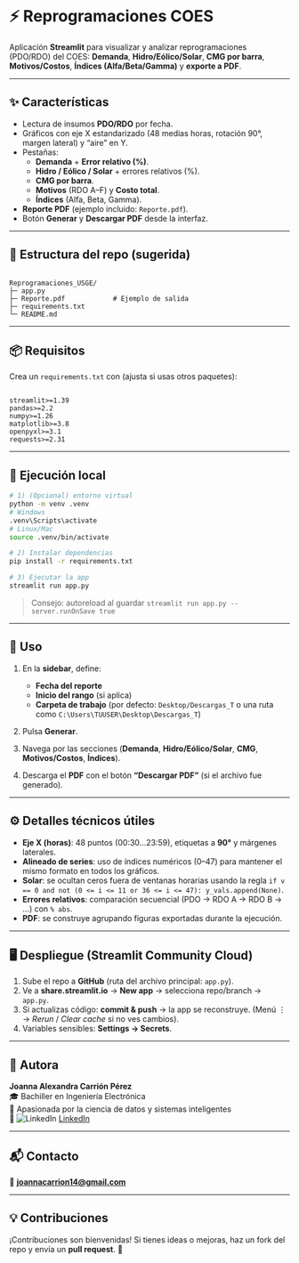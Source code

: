 
# ⚡ Reprogramaciones COES

Aplicación **Streamlit** para visualizar y analizar reprogramaciones (PDO/RDO) del COES: **Demanda**, **Hidro/Eólico/Solar**, **CMG por barra**, **Motivos/Costos**, **Índices (Alfa/Beta/Gamma)** y **exporte a PDF**.

---

## ✨ Características
- Lectura de insumos **PDO/RDO** por fecha.
- Gráficos con eje X estandarizado (48 medias horas, rotación 90°, margen lateral) y “aire” en Y.
- Pestañas:
  - **Demanda** + **Error relativo (%)**.
  - **Hidro / Eólico / Solar** + errores relativos (%).
  - **CMG por barra**.
  - **Motivos** (RDO A–F) y **Costo total**.
  - **Índices** (Alfa, Beta, Gamma).
- **Reporte PDF** (ejemplo incluido: `Reporte.pdf`).
- Botón **Generar** y **Descargar PDF** desde la interfaz.

---

## 🧱 Estructura del repo (sugerida)
```

Reprogramaciones_USGE/
├─ app.py
├─ Reporte.pdf            # Ejemplo de salida
├─ requirements.txt
└─ README.md

```

---

## 📦 Requisitos
Crea un `requirements.txt` con (ajusta si usas otros paquetes):
```

streamlit>=1.39
pandas>=2.2
numpy>=1.26
matplotlib>=3.8
openpyxl>=3.1
requests>=2.31

````

---

## 🚀 Ejecución local
```bash
# 1) (Opcional) entorno virtual
python -m venv .venv
# Windows
.venv\Scripts\activate
# Linux/Mac
source .venv/bin/activate

# 2) Instalar dependencias
pip install -r requirements.txt

# 3) Ejecutar la app
streamlit run app.py
````

> Consejo: autoreload al guardar
> `streamlit run app.py --server.runOnSave true`

---

## 🧩 Uso

1. En la **sidebar**, define:

   * **Fecha del reporte**
   * **Inicio del rango** (si aplica)
   * **Carpeta de trabajo** (por defecto: `Desktop/Descargas_T` o una ruta como `C:\Users\TUUSER\Desktop\Descargas_T`)
2. Pulsa **Generar**.
3. Navega por las secciones (**Demanda**, **Hidro/Eólico/Solar**, **CMG**, **Motivos/Costos**, **Índices**).
4. Descarga el **PDF** con el botón **“Descargar PDF”** (si el archivo fue generado).

---

## ⚙️ Detalles técnicos útiles

* **Eje X (horas)**: 48 puntos (00:30…23:59), etiquetas a **90°** y márgenes laterales.
* **Alineado de series**: uso de índices numéricos (0–47) para mantener el mismo formato en todos los gráficos.
* **Solar**: se ocultan ceros fuera de ventanas horarias usando la regla
  `if v == 0 and not (0 <= i <= 11 or 36 <= i <= 47): y_vals.append(None)`.
* **Errores relativos**: comparación secuencial (PDO → RDO A → RDO B → …) con `% abs`.
* **PDF**: se construye agrupando figuras exportadas durante la ejecución.

---

## 🖥️ Despliegue (Streamlit Community Cloud)

1. Sube el repo a **GitHub** (ruta del archivo principal: `app.py`).
2. Ve a **share.streamlit.io** → **New app** → selecciona repo/branch → `app.py`.
3. Si actualizas código: **commit & push** → la app se reconstruye. (Menú ⋮ → *Rerun* / *Clear cache* si no ves cambios).
4. Variables sensibles: **Settings → Secrets**.

---

## 👤 Autora

**Joanna Alexandra Carrión Pérez**  
🎓 Bachiller en Ingeniería Electrónica  
🚀 Apasionada por la ciencia de datos y sistemas inteligentes  
🔗 ![LinkedIn](https://img.shields.io/badge/LinkedIn-Joanna%20Carrión%20Pérez-blue?style=flat&logo=linkedin) [LinkedIn](https://www.linkedin.com/in/joanna-carrion-perez/)

--- 

## 📬 Contacto
📧 **joannacarrion14@gmail.com** 

--- 

## 💡 Contribuciones 
¡Contribuciones son bienvenidas! Si tienes ideas o mejoras, haz un fork del repo y envía un **pull request**. 🚀
